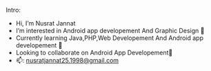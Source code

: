 Intro:
-  Hi, I’m Nusrat Jannat 
-  I’m interested in Android app developement And Graphic Design 🍁
-  Currently learning Java,PHP,Web Developement And Android app  developement 🌿
-  Looking to collaborate on Android App Developement📱
- 📫: nusratjannat25.1998@gmail.com
<!---
nusrat-cse/nusrat-cse is a ✨ special ✨ repository because its `README.md` (this file) appears on your GitHub profile.
You can click the Preview link to take a look at your changes.
--->
